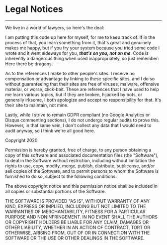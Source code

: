 # Legal Notices

<hr>
We live in a world of lawyers, so here's the deal:

I am putting this code up here for myself, for me to keep track of. If in the process of that, you learn something from it, that's great and genuinely makes me happy, but if you fry your system because you tried some code I wrote and it went sideways for you, _**that's on you, not on me**_. Code is inherently a dangerous thing when used inappropriately, so just remember: Here there be dragons.

As to the references I make to other people's sites: I receive no compensation or advantage by linking to these specific sites, and I do so without guaranteeing that their sites are free of viruses, malware, offensive material, or worse, click-bait. These are references that I have used to help me learn various topics, but if they are broken, hijacked by bots, or generally irksome, I both apologize and accept no responsibility for that. It's their site to maintain, not mine.

Lastly, while I strive to remain GDPR compliant (no Google Analytics or Disqus commenting sections), I do not undergo regular audits to prove this. However, in that same vein, I don't collect any data that I would need to audit anyway, so I think we're all good here. 

Copyright 2020

Permission is hereby granted, free of charge, to any person obtaining a copy of this software and associated documentation files (the "Software"), to deal in the Software without restriction, including without limitation the rights to use, copy, modify, merge, publish, distribute, sublicense, and/or sell copies of the Software, and to permit persons to whom the Software is furnished to do so, subject to the following conditions:

The above copyright notice and this permission notice shall be included in all copies or substantial portions of the Software.

THE SOFTWARE IS PROVIDED "AS IS", WITHOUT WARRANTY OF ANY KIND, EXPRESS OR IMPLIED, INCLUDING BUT NOT LIMITED TO THE WARRANTIES OF MERCHANTABILITY, FITNESS FOR A PARTICULAR PURPOSE AND NONINFRINGEMENT. IN NO EVENT SHALL THE AUTHORS OR COPYRIGHT HOLDERS BE LIABLE FOR ANY CLAIM, DAMAGES OR OTHER LIABILITY, WHETHER IN AN ACTION OF CONTRACT, TORT OR OTHERWISE, ARISING FROM, OUT OF OR IN CONNECTION WITH THE SOFTWARE OR THE USE OR OTHER DEALINGS IN THE SOFTWARE.
